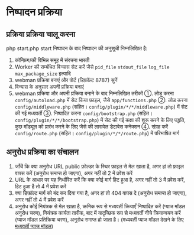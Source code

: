 # निष्पादन प्रक्रिया

## प्रक्रिया प्रक्रिया चालू करना

php start.php start निष्पादन के बाद निष्पादन की अनुसूची निम्नलिखित है:

1. कॉन्फ़िग/की विभिन्न समूह में संरचना भारती
2. Worker की सम्बंधित विन्यास सेट करें जैसे `pid_file` `stdout_file` `log_file` `max_package_size` इत्यादि
3. webman प्रक्रिया बनाएं और पोर्ट (डिफ़ॉल्ट 8787) सुनें
4. विन्यास के अनुसार अपनी प्रक्रिया बनाएं
5. webman प्रक्रिया और अपनी प्रक्रिया बनाने के बाद निम्नलिखित तरीकों
  ①. लोड करना `config/autoload.php` में सेट किया फ़ाइल, जैसे `app/functions.php`
  ②. लोड करना `config/middleware.php` (सहित। `config/plugin/*/*/middleware.php`) में सेट की गई मध्यवर्ती
  ③. निष्पादित करना `config/bootstrap.php` (सहित। `config/plugin/*/*/bootstrap.php`) में सेट की गई कक्षा की शुरू करने के लिए पद्धति, कुछ मॉड्यूल को प्रारंभ करने के लिए जैसे की लारावेल डेटाबेस कनेक्शन
  ④. संग्रह करें `config/route.php` (सहित। `config/plugin/*/*/route.php`) में परिभाषित मार्ग

## अनुरोध प्रक्रिया का संचालन
1. जाँचें कि क्या अनुरोध URL public फ़ोल्डर के स्थिर फ़ाइल से मेल खाता है, अगर हां तो फ़ाइल वापस करें (अनुरोध समाप्त हो जाएगा), अगर नहीं तो 2 में प्रवेश करें
2. URL के आधार पर यह निर्धारित करें कि क्या कोई मार्ग हिट हुआ है, अगर नहीं तो 3 में प्रवेश करें, हिट हुआ है तो 4 में प्रवेश करें
3. क्या डिफ़ॉल्ट मार्ग को बंद कर दिया गया है, अगर हां तो 404 वापस दे (अनुरोध समाप्त हो जाएगा), अगर नहीं तो 4 में प्रवेश करें
4. अनुरोध कोई नियंत्रक से मेल खाता है, क्रमिक रूप से मध्यवर्ती क्रियाएँ निष्पादित करें (प्याज मॉडल अनुरोध चरण), नियंत्रक कार्यता तारीक, बाद में यादृच्छिक रूप से मध्यवर्ती नीचे क्रियान्वयन करें (प्याज मॉडल प्रतिक्रिया चरण), अनुरोध समाप्त हो जाता है। (मध्यवर्ती प्याज मॉडल देखने के लिए [मध्यवर्ती प्याज मॉडल](https://www.workerman.net/doc/webman/middleware.html#%E0%A4%AE%E0%A4%A7%E0%A5%8D%E0%A4%AF%E0%A4%B5%E0%A4%B0%E0%A5%8D%E0%A4%A4%E0%A5%80_%E0%A4%AA%E0%A5%8D%E0%A4%AF%E0%A4%BE%E0%A4%9C_%E0%A4%AE%E0%A5%8C%E0%A4%A1%E0%A4%B2))
